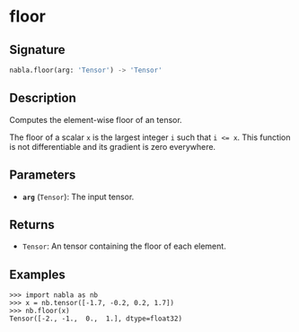 # floor

## Signature

```python
nabla.floor(arg: 'Tensor') -> 'Tensor'
```

## Description

Computes the element-wise floor of an tensor.

The floor of a scalar `x` is the largest integer `i` such that `i <= x`.
This function is not differentiable and its gradient is zero everywhere.

## Parameters

- **`arg`** (`Tensor`): The input tensor.

## Returns

- `Tensor`: An tensor containing the floor of each element.

## Examples

```pycon
>>> import nabla as nb
>>> x = nb.tensor([-1.7, -0.2, 0.2, 1.7])
>>> nb.floor(x)
Tensor([-2., -1.,  0.,  1.], dtype=float32)
```
